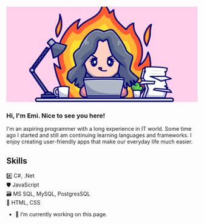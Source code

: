 ![](https://github.com/emilia-wasilewska/emilia-wasilewska/blob/main/6500_5_08.jpg)

### Hi, I'm Emi. Nice to see you here!
I'm an aspiring programmer with a long experience in IT world. Some time ago I started and still am continuing learning languages and frameworks. I enjoy creating user-friendly apps that make our everyday life much easier.

## Skills
#️⃣ C#, .Net\
🛡️ JavaScript\
🗃️ MS SQL, MySQL, PostgresSQL\
🎨 HTML, CSS

- 🔭 I’m currently working on this page. 





